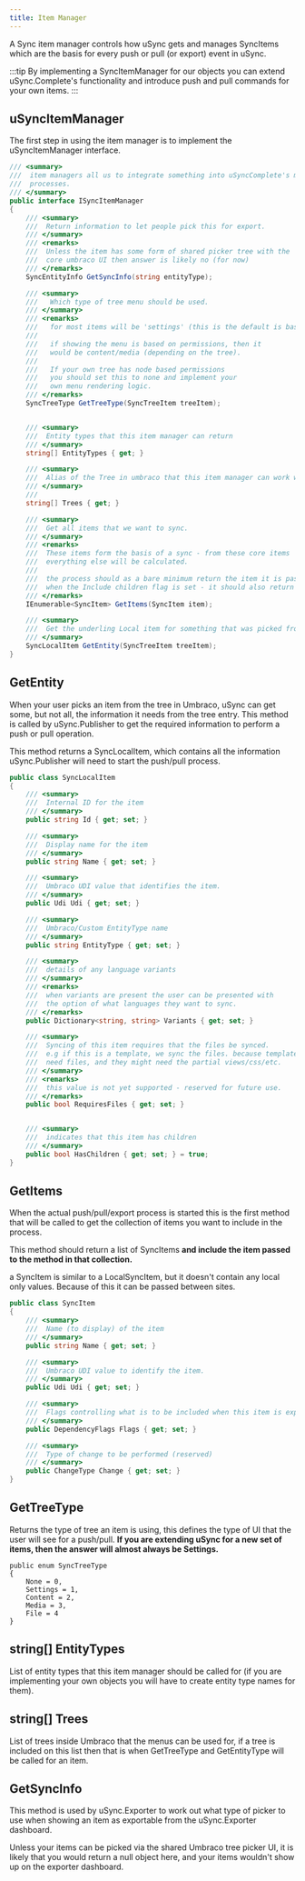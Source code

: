 ```yaml
---
title: Item Manager
---
```


A Sync item manager controls how uSync gets and manages SyncItems which are the basis for every push or pull (or export) event in uSync.

:::tip
By implementing a SyncItemManager for our objects you can extend uSync.Complete's functionality and introduce push and pull commands for your own items.
:::

## uSyncItemManager
The first step in using the item manager is to implement the uSyncItemManager interface.

```cs
/// <summary>
///  item managers all us to integrate something into uSyncComplete's menus and 
///  processes. 
/// </summary>
public interface ISyncItemManager
{
    /// <summary>
    ///  Return information to let people pick this for export.
    /// </summary>
    /// <remarks>
    ///  Unless the item has some form of shared picker tree with the
    ///  core umbraco UI then answer is likely no (for now)
    /// </remarks>
    SyncEntityInfo GetSyncInfo(string entityType);

    /// <summary>
    ///   Which type of tree menu should be used. 
    /// </summary>
    /// <remarks> 
    ///   for most items will be 'settings' (this is the default is base class).
    ///   
    ///   if showing the menu is based on permissions, then it 
    ///   would be content/media (depending on the tree).
    ///   
    ///   If your own tree has node based permissions
    ///   you should set this to none and implement your 
    ///   own menu rendering logic. 
    /// </remarks>
    SyncTreeType GetTreeType(SyncTreeItem treeItem);


    /// <summary>
    ///  Entity types that this item manager can return
    /// </summary>
    string[] EntityTypes { get; }

    /// <summary>
    ///  Alias of the Tree in umbraco that this item manager can work with
    /// </summary>
    /// 
    string[] Trees { get; }

    /// <summary>
    ///  Get all items that we want to sync. 
    /// </summary>
    /// <remarks>
    ///  These items form the basis of a sync - from these core items 
    ///  everything else will be calculated. 
    ///  
    ///  the process should as a bare minimum return the item it is passed, 
    ///  when the Include children flag is set - it should also return children. 
    /// </remarks>
    IEnumerable<SyncItem> GetItems(SyncItem item);

    /// <summary>
    ///  Get the underling Local item for something that was picked from the tree.
    /// </summary>
    SyncLocalItem GetEntity(SyncTreeItem treeItem);
}
```

## GetEntity
When your user picks an item from the tree in Umbraco, uSync can get some, but not all, the information it needs from the tree entry. This method is called by uSync.Publisher to get the required information to perform a push or pull operation.

This method returns a SyncLocalItem, which contains all the information uSync.Publisher will need to start the push/pull process.

```cs
public class SyncLocalItem
{
    /// <summary>
    ///  Internal ID for the item
    /// </summary>
    public string Id { get; set; }

    /// <summary>
    ///  Display name for the item
    /// </summary>
    public string Name { get; set; }

    /// <summary>
    ///  Umbraco UDI value that identifies the item.
    /// </summary>
    public Udi Udi { get; set; } 

    /// <summary>
    ///  Umbraco/Custom EntityType name
    /// </summary>
    public string EntityType { get; set; }

    /// <summary>
    ///  details of any language variants
    /// </summary>
    /// <remarks>
    ///  when variants are present the user can be presented with 
    ///  the option of what languages they want to sync.
    /// </remarks>
    public Dictionary<string, string> Variants { get; set; }

    /// <summary>
    ///  Syncing of this item requires that the files be synced. 
    ///  e.g if this is a template, we sync the files. because templates
    ///  need files, and they might need the partial views/css/etc.
    /// </summary>
    /// <remarks>
    ///  this value is not yet supported - reserved for future use.
    /// </remarks>
    public bool RequiresFiles { get; set; }


    /// <summary>
    ///  indicates that this item has children
    /// </summary>
    public bool HasChildren { get; set; } = true;  
}
```

## GetItems
When the actual push/pull/export process is started this is the first method that will be called to get the collection of items you want to include in the process.

This method should return a list of SyncItems __and include the item passed to the method in that collection.__

a SyncItem is similar to a LocalSyncItem, but it doesn't contain any local only values. Because of this it can be passed between sites.

```cs
public class SyncItem
{
    /// <summary>
    ///  Name (to display) of the item
    /// </summary>
    public string Name { get; set; }

    /// <summary>
    ///  Umbraco UDI value to identify the item.
    /// </summary>
    public Udi Udi { get; set; }

    /// <summary>
    ///  Flags controlling what is to be included when this item is exported
    /// </summary>
    public DependencyFlags Flags { get; set; }

    /// <summary>
    ///  Type of change to be performed (reserved)
    /// </summary>
    public ChangeType Change { get; set; }
}
```


## GetTreeType 
Returns the type of tree an item is using, this defines the type of UI that the user will see for a push/pull. __If you are extending uSync for a new set of items, then the answer will almost always be Settings.__

```
public enum SyncTreeType
{
    None = 0,
    Settings = 1,
    Content = 2,
    Media = 3,
    File = 4
}
```

## string[] EntityTypes
List of entity types that this item manager should be called for (if you are implementing your own objects you will have to create entity type names for them).

## string[] Trees
List of trees inside Umbraco that the menus can be used for, if a tree is included on this list then that is when GetTreeType and GetEntityType will be called for an item.

## GetSyncInfo
This method is used by uSync.Exporter to work out what type of picker to use when showing an item as exportable from the uSync.Exporter dashboard. 

Unless your items can be picked via the shared Umbraco tree picker UI, it is likely that
you would return a null object here, and your items wouldn't show up on the exporter dashboard.

